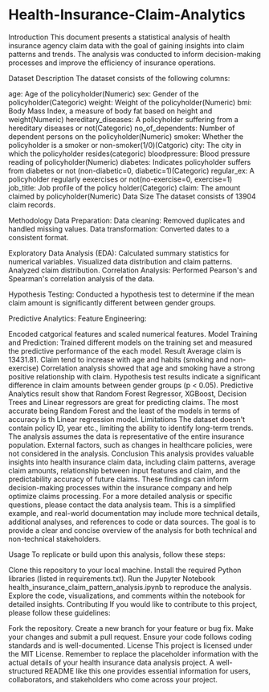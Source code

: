 # Health-Insurance-Claim-Analytics
Introduction
This document presents a statistical analysis of health insurance agency claim data with the goal of gaining insights into claim patterns and trends. The analysis was conducted to inform decision-making processes and improve the efficiency of insurance operations.

Dataset Description
The dataset consists of the following columns:

age: Age of the policyholder(Numeric)
sex: Gender of the policyholder(Categoric)
weight: Weight of the policyholder(Numeric)
bmi: Body Mass Index, a measure of body fat based on height and weight(Numeric)
hereditary_diseases: A policyholder suffering from a hereditary diseases or not(Categoric)
no_of_dependents: Number of dependent persons on the policyholder(Numeric)
smoker: Whether the policyholder is a smoker or non-smoker(1/0)(Catgoric)
city: The city in which the policyholder resides(categoric)
bloodpressure: Blood pressure reading of policyholder(Numeric)
diabetes: Indicates policyholder suffers from diabetes or not (non-diabetic=0, diabetic=1)(Categoric)
regular_ex: A policyholder regularly eexercises or not(no-exercise=0, exercise=1)
job_title: Job profile of the policy holder(Categoric)
claim: The amount claimed by policyholder(Numeric)
Data Size
The dataset consists of 13904 claim records.

Methodology
Data Preparation:
Data cleaning: Removed duplicates and handled missing values. Data transformation: Converted dates to a consistent format.

Exploratory Data Analysis (EDA):
Calculated summary statistics for numerical variables.
Visualized data distribution and claim patterns.
Analyzed claim distribution.
Correlation Analysis:
Performed Pearson's and Spearman's correlation analysis of the data.

Hypothesis Testing:
Conducted a hypothesis test to determine if the mean claim amount is significantly different between gender groups.

Predictive Analytics:
Feature Engineering:

Encoded catgorical features and scaled numerical features. Model Training and Prediction:
Trained different models on the training set and measured the predictive performance of the each model.
Result
Average claim is 13431.81.
Claim tend to increase with age and habits (smoking and non-exercise)
Correlation analysis showed that age and smoking have a strong positive relationship with claim.
Hypothesis test results indicate a significant difference in claim amounts between gender groups (p < 0.05).
Predictive Analytics result show that Random Forest Regressor, XGBoost, Decision Trees and Linear regressors are great for predicting claims.
The most accurate being Random Forest and the least of the models in terms of accuracy is th Linear regression model.
Limitations
The dataset doesn't contain policy ID, year etc., limiting the ability to identify long-term trends.
The analysis assumes the data is representative of the entire insurance population.
External factors, such as changes in healthcare policies, were not considered in the analysis.
Conclusion
This analysis provides valuable insights into health insurance claim data, including claim patterns, average claim amounts, relationship between input features and claim, and the predictability accuracy of future claims.
These findings can inform decision-making processes within the insurance company and help optimize claims processing.
For a more detailed analysis or specific questions, please contact the data analysis team. This is a simplified example, and real-world documentation may include more technical details, additional analyses, and references to code or data sources. The goal is to provide a clear and concise overview of the analysis for both technical and non-technical stakeholders.

Usage
To replicate or build upon this analysis, follow these steps:

Clone this repository to your local machine.
Install the required Python libraries (listed in requirements.txt).
Run the Jupyter Notebook health_insurance_claim_pattern_analysis.ipynb to reproduce the analysis.
Explore the code, visualizations, and comments within the notebook for detailed insights.
Contributing
If you would like to contribute to this project, please follow these guidelines:

Fork the repository. Create a new branch for your feature or bug fix. Make your changes and submit a pull request. Ensure your code follows coding standards and is well-documented. License This project is licensed under the MIT License. Remember to replace the placeholder information with the actual details of your health insurance data analysis project. A well-structured README like this one provides essential information for users, collaborators, and stakeholders who come across your project.

